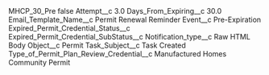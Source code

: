 <?xml version="1.0" encoding="UTF-8"?>
<CustomMetadata xmlns="http://soap.sforce.com/2006/04/metadata" xmlns:xsi="http://www.w3.org/2001/XMLSchema-instance" xmlns:xsd="http://www.w3.org/2001/XMLSchema">
    <label>MHCP_30_Pre</label>
    <protected>false</protected>
    <values>
        <field>Attempt__c</field>
        <value xsi:type="xsd:double">3.0</value>
    </values>
    <values>
        <field>Days_From_Expiring__c</field>
        <value xsi:type="xsd:double">30.0</value>
    </values>
    <values>
        <field>Email_Template_Name__c</field>
        <value xsi:type="xsd:string">Permit Renewal Reminder</value>
    </values>
    <values>
        <field>Event__c</field>
        <value xsi:type="xsd:string">Pre-Expiration</value>
    </values>
    <values>
        <field>Expired_Permit_Credential_Status__c</field>
        <value xsi:nil="true"/>
    </values>
    <values>
        <field>Expired_Permit_Credential_SubStatus__c</field>
        <value xsi:nil="true"/>
    </values>
    <values>
        <field>Notification_type__c</field>
        <value xsi:type="xsd:string">Raw HTML Body</value>
    </values>
    <values>
        <field>Object__c</field>
        <value xsi:type="xsd:string">Permit</value>
    </values>
    <values>
        <field>Task_Subject__c</field>
        <value xsi:type="xsd:string">Task Created</value>
    </values>
    <values>
        <field>Type_of_Permit_Plan_Review_Credential__c</field>
        <value xsi:type="xsd:string">Manufactured Homes Community Permit</value>
    </values>
</CustomMetadata>
